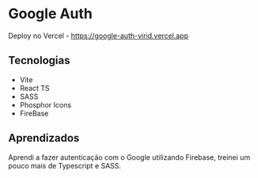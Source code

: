 # Google Auth
Deploy no Vercel - https://google-auth-virid.vercel.app

## Tecnologias
- Vite
- React TS
- SASS
- Phosphor Icons
- FireBase

## Aprendizados
Aprendi a fazer autenticação com o Google utilizando Firebase, treinei um pouco mais de Typescript e SASS.
